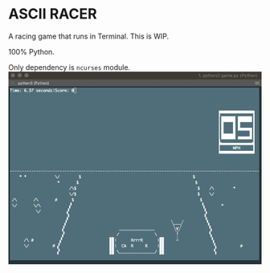 # ASCII RACER
A racing game that runs in Terminal. This is WIP.

100% Python.

Only dependency is `ncurses` module.
![](docs/gameplay.gif)
